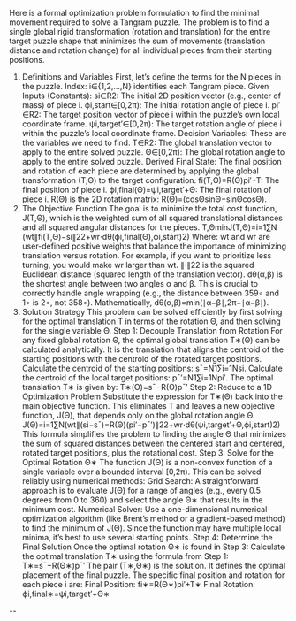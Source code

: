 Here is a formal optimization problem formulation to find the minimal movement required to solve a Tangram puzzle.
The problem is to find a single global rigid transformation (rotation and translation) for the entire target puzzle shape that minimizes the sum of movements (translation distance and rotation change) for all individual pieces from their starting positions.

1. Definitions and Variables
First, let’s define the terms for the N pieces in the puzzle.
Index:
i∈{1,2,…,N} identifies each Tangram piece.
Given Inputs (Constants):
si​∈R2: The initial 2D position vector (e.g., center of mass) of piece i.
ϕi,start​∈[0,2π): The initial rotation angle of piece i.
pi′​∈R2: The target position vector of piece i within the puzzle’s own local coordinate frame.
ψi,target′​∈[0,2π): The target rotation angle of piece i within the puzzle’s local coordinate frame.
Decision Variables: These are the variables we need to find.
T∈R2: The global translation vector to apply to the entire solved puzzle.
Θ∈[0,2π): The global rotation angle to apply to the entire solved puzzle.
Derived Final State: The final position and rotation of each piece are determined by applying the global transformation (T,Θ) to the target configuration.
fi​(T,Θ)=R(Θ)pi′​+T: The final position of piece i.
ϕi,final​(Θ)=ψi,target′​+Θ: The final rotation of piece i.
R(Θ) is the 2D rotation matrix: R(Θ)=(cosΘsinΘ​−sinΘcosΘ​).
2. The Objective Function
The goal is to minimize the total cost function, J(T,Θ), which is the weighted sum of all squared translational distances and all squared angular distances for the pieces.
T,Θmin​J(T,Θ)=i=1∑N​(wt​∥fi​(T,Θ)−si​∥22​+wr​⋅dθ​(ϕi,final​(Θ),ϕi,start​)2)
Where:
wt​ and wr​ are user-defined positive weights that balance the importance of minimizing translation versus rotation. For example, if you want to prioritize less turning, you would make wr​ larger than wt​.
∥⋅∥22​ is the squared Euclidean distance (squared length of the translation vector).
dθ​(α,β) is the shortest angle between two angles α and β. This is crucial to correctly handle angle wrapping (e.g., the distance between 359∘ and 1∘ is 2∘, not 358∘). Mathematically, dθ​(α,β)=min(∣α−β∣,2π−∣α−β∣).
3. Solution Strategy
This problem can be solved efficiently by first solving for the optimal translation T in terms of the rotation Θ, and then solving for the single variable Θ.
Step 1: Decouple Translation from Rotation
For any fixed global rotation Θ, the optimal global translation T∗(Θ) can be calculated analytically. It is the translation that aligns the centroid of the starting positions with the centroid of the rotated target positions.
Calculate the centroid of the starting positions: sˉ=N1​∑i=1N​si​.
Calculate the centroid of the local target positions: pˉ​′=N1​∑i=1N​pi′​.
The optimal translation T∗ is given by:
T∗(Θ)=sˉ−R(Θ)pˉ​′
Step 2: Reduce to a 1D Optimization Problem
Substitute the expression for T∗(Θ) back into the main objective function. This eliminates T and leaves a new objective function, J(Θ), that depends only on the global rotation angle Θ.
J(Θ)=i=1∑N​(wt​∥(si​−sˉ)−R(Θ)(pi′​−pˉ​′)∥22​+wr​⋅dθ​(ψi,target′​+Θ,ϕi,start​)2)
This formula simplifies the problem to finding the angle Θ that minimizes the sum of squared distances between the centered start and centered, rotated target positions, plus the rotational cost.
Step 3: Solve for the Optimal Rotation Θ∗
The function J(Θ) is a non-convex function of a single variable over a bounded interval [0,2π). This can be solved reliably using numerical methods:
Grid Search: A straightforward approach is to evaluate J(Θ) for a range of angles (e.g., every 0.5 degrees from 0 to 360) and select the angle Θ∗ that results in the minimum cost.
Numerical Solver: Use a one-dimensional numerical optimization algorithm (like Brent’s method or a gradient-based method) to find the minimum of J(Θ). Since the function may have multiple local minima, it’s best to use several starting points.
Step 4: Determine the Final Solution
Once the optimal rotation Θ∗ is found in Step 3:
Calculate the optimal translation T∗ using the formula from Step 1:
T∗=sˉ−R(Θ∗)pˉ​′
The pair (T∗,Θ∗) is the solution. It defines the optimal placement of the final puzzle.
The specific final position and rotation for each piece i are:
Final Position: fi∗​=R(Θ∗)pi′​+T∗
Final Rotation: ϕi,final∗​=ψi,target′​+Θ∗

--

